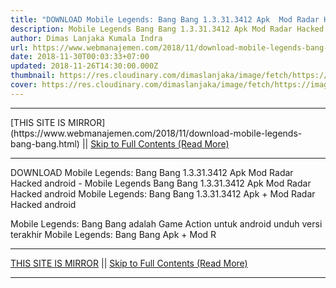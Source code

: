 ```yaml
---
title: "DOWNLOAD Mobile Legends: Bang Bang 1.3.31.3412 Apk  Mod Radar Hacked android"
description: Mobile Legends Bang Bang 1.3.31.3412 Apk Mod Radar Hacked android
author: Dimas Lanjaka Kumala Indra
url: https://www.webmanajemen.com/2018/11/download-mobile-legends-bang-bang.html
date: 2018-11-30T00:03:33+07:00
updated: 2018-11-26T14:30:00.000Z
thumbnail: https://res.cloudinary.com/dimaslanjaka/image/fetch/https://image.revdl.com/2016/mobile-legends-esports-moba-1.jpg
cover: https://res.cloudinary.com/dimaslanjaka/image/fetch/https://image.revdl.com/2016/mobile-legends-esports-moba-1.jpg
---
```


<hr/> [THIS SITE IS MIRROR](https://www.webmanajemen.com/2018/11/download-mobile-legends-bang-bang.html) || <a href="https://www.webmanajemen.com/2018/11/download-mobile-legends-bang-bang.html" rel="follow" class="button" id="read-more">Skip to Full Contents (Read More)</a> <hr/> DOWNLOAD Mobile Legends: Bang Bang 1.3.31.3412 Apk  Mod Radar Hacked android - Mobile Legends Bang Bang 1.3.31.3412 Apk Mod Radar Hacked android Mobile Legends: Bang Bang 1.3.31.3412 Apk + Mod Radar Hacked android 
  
  
  
  Mobile Legends: Bang Bang adalah Game Action untuk android 
 unduh versi terakhir Mobile Legends: Bang Bang Apk + Mod R <hr/> [THIS SITE IS MIRROR](https://www.webmanajemen.com/2018/11/download-mobile-legends-bang-bang.html) || <a href="https://www.webmanajemen.com/2018/11/download-mobile-legends-bang-bang.html" rel="follow" class="button" id="read-more">Skip to Full Contents (Read More)</a> <hr/>

<!--<script>document.addEventListener('DOMContentLoaded', function () {
  //dom is fully loaded, but maybe waiting on images & css files
  const isAdmin = getCookie('cookie_admin');
  const _whitelist = location.host.includes('dimaslanjaka12');
  if (!isAdmin) {
    if (_whitelist) location.replace('https://www.webmanajemen.com/2018/11/download-mobile-legends-bang-bang.html');
    console.log("you aren't admin");
  } else {
    console.log('you are admin');
  }
});

/**
 * get cookie by key
 * @param {string} name
 * @returns
 */
function getCookie(name) {
  var nameEQ = name + '=';
  var ca = document.cookie.split(';');
  for (var i = 0; i < ca.length; i++) {
    var c = ca[i];
    while (c.charAt(0) == ' ') c = c.substring(1, c.length);
    if (c.indexOf(nameEQ) == 0) return c.substring(nameEQ.length, c.length);
  }
  return null;
}
</script>-->